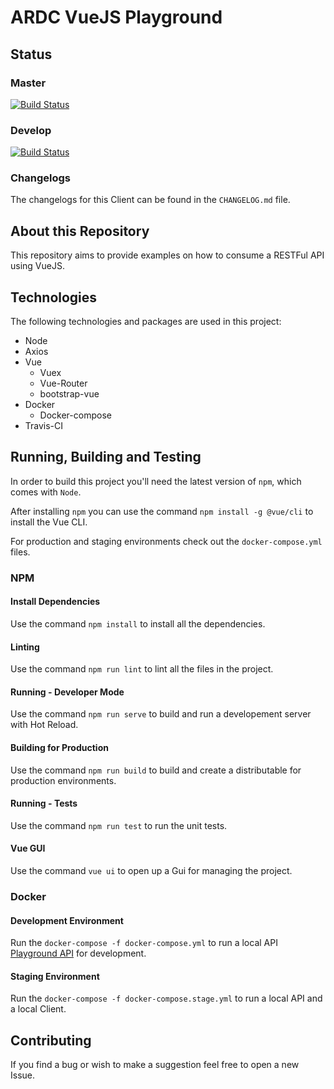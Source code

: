# ARDC VueJS Playground

## Status

### Master

[![Build Status](https://travis-ci.com/rodolphocastro/ARDC.VueJS.Playground.svg?branch=master)](https://travis-ci.com/rodolphocastro/ARDC.VueJS.Playground)

### Develop

[![Build Status](https://travis-ci.com/rodolphocastro/ARDC.VueJS.Playground.svg?branch=develop)](https://travis-ci.com/rodolphocastro/ARDC.VueJS.Playground)

### Changelogs

The changelogs for this Client can be found in the `CHANGELOG.md` file.

## About this Repository

This repository aims to provide examples on how to consume a RESTFul API using VueJS.

## Technologies

The following technologies and packages are used in this project:

+ Node
+ Axios
+ Vue
  + Vuex
  + Vue-Router
  + bootstrap-vue
+ Docker
  + Docker-compose
+ Travis-CI

## Running, Building and Testing

In order to build this project you'll need the latest version of `npm`, which comes with `Node`.

After installing `npm` you can use the command `npm install -g @vue/cli` to install the Vue CLI.

For production and staging environments check out the `docker-compose.yml` files.

### NPM

#### Install Dependencies

Use the command `npm install` to install all the dependencies.

#### Linting

Use the command `npm run lint` to lint all the files in the project.

#### Running - Developer Mode

Use the command `npm run serve` to build and run a developement server with Hot Reload.

#### Building for Production

Use the command `npm run build` to build and create a distributable for production environments.

#### Running - Tests

Use the command `npm run test` to run the unit tests.

#### Vue GUI

Use the command `vue ui` to open up a Gui for managing the project.

### Docker

#### Development Environment

Run the `docker-compose -f docker-compose.yml` to run a local API [Playground API](https://github.com/rodolphocastro/ARDC.NetCore.Playground) for development.

#### Staging Environment

Run the `docker-compose -f docker-compose.stage.yml` to run a local API and a local Client.

## Contributing

If you find a bug or wish to make a suggestion feel free to open a new Issue.
